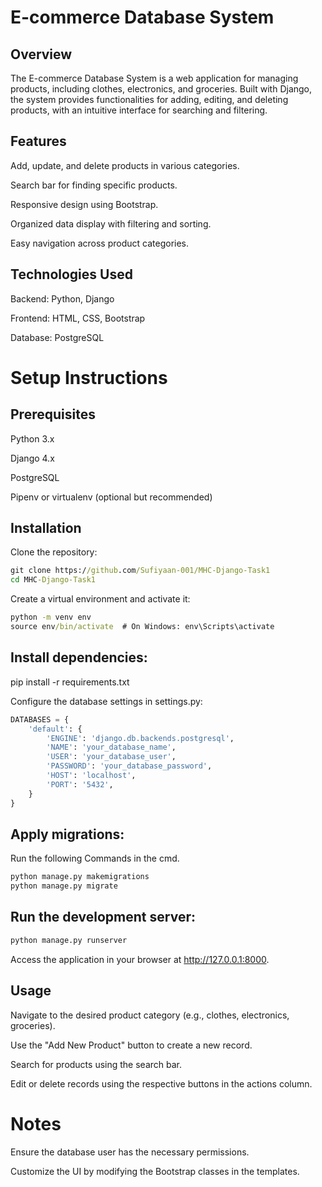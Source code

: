 # E-commerce Database System

## Overview

The E-commerce Database System is a web application for managing products, including clothes, electronics, and groceries. Built with Django, the system provides functionalities for adding, editing, and deleting products, with an intuitive interface for searching and filtering.

## Features

Add, update, and delete products in various categories.

Search bar for finding specific products.

Responsive design using Bootstrap.

Organized data display with filtering and sorting.

Easy navigation across product categories.

## Technologies Used

Backend: Python, Django

Frontend: HTML, CSS, Bootstrap

Database: PostgreSQL

# Setup Instructions

## Prerequisites

Python 3.x

Django 4.x

PostgreSQL

Pipenv or virtualenv (optional but recommended)

## Installation

Clone the repository:
```cmd
git clone https://github.com/Sufiyaan-001/MHC-Django-Task1
cd MHC-Django-Task1
```
Create a virtual environment and activate it:
``` cmd
python -m venv env
source env/bin/activate  # On Windows: env\Scripts\activate
```
## Install dependencies:

pip install -r requirements.txt

Configure the database settings in settings.py:
``` python
DATABASES = {
    'default': {
        'ENGINE': 'django.db.backends.postgresql',
        'NAME': 'your_database_name',
        'USER': 'your_database_user',
        'PASSWORD': 'your_database_password',
        'HOST': 'localhost',
        'PORT': '5432',
    }
}
```
## Apply migrations:
Run the following Commands in the cmd.
```cmd
python manage.py makemigrations
python manage.py migrate
```
## Run the development server:
```cmd
python manage.py runserver
```
Access the application in your browser at http://127.0.0.1:8000.

## Usage

Navigate to the desired product category (e.g., clothes, electronics, groceries).

Use the "Add New Product" button to create a new record.

Search for products using the search bar.

Edit or delete records using the respective buttons in the actions column.

# Notes

Ensure the database user has the necessary permissions.

Customize the UI by modifying the Bootstrap classes in the templates.
